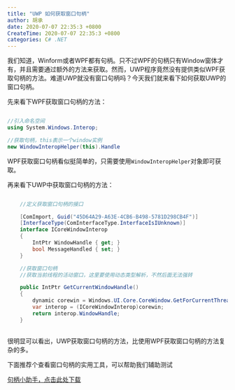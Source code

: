 ```yaml
---
title: "UWP 如何获取窗口句柄"
author: 胡承
date: 2020-07-07 22:35:3 +0800
CreateTime: 2020-07-07 22:35:3 +0800
categories: C# .NET
---
```


我们知道，Winform或者WPF都有句柄。只不过WPF的句柄只有Window窗体才有，并且需要通过额外的方法来获取。然而，UWP程序竟然没有提供类似WPF获取句柄的方法。难道UWP就没有窗口句柄吗？今天我们就来看下如何获取UWP的窗口句柄。

<!-- more -->

先来看下WPF获取窗口句柄的方法：

```cs

//引入命名空间
using System.Windows.Interop;

//获取句柄，this表示一个window实例
new WindowInteropHelper(this).Handle

```

WPF获取窗口句柄看似挺简单的，只需要使用`WindowInteropHelper`对象即可获取。

再来看下UWP中获取窗口句柄的方法：

```cs

    //定义获取窗口句柄的接口

    [ComImport, Guid("45D64A29-A63E-4CB6-B498-5781D298CB4F")]
    [InterfaceType(ComInterfaceType.InterfaceIsIUnknown)]
    interface ICoreWindowInterop
    {
        IntPtr WindowHandle { get; }
        bool MessageHandled { set; }
    }

    //获取窗口句柄
    //获取当前线程的活动窗口，这里要使用动态类型解析，不然后面无法强转

    public IntPtr GetCurrentWindowHandle()
    {
        dynamic corewin = Windows.UI.Core.CoreWindow.GetForCurrentThread();
        var interop = (ICoreWindowInterop)corewin;
        return interop.WindowHandle;
    }
    
```

很明显可以看出，UWP获取窗口句柄的方法，比使用WPF获取窗口句柄的方法复杂的多。

下面推荐个查看窗口句柄的实用工具，可以帮助我们辅助测试

[句柄小助手，点击此处下载](http://tzidc.jb51.net:81/201711/tools/Handle_jb51.rar)



